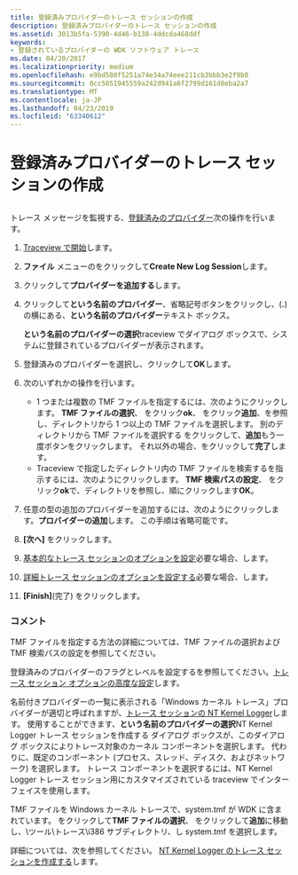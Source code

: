 ```yaml
---
title: 登録済みプロバイダーのトレース セッションの作成
description: 登録済みプロバイダーのトレース セッションの作成
ms.assetid: 3013b5fa-5390-4d46-b138-4ddcda468ddf
keywords:
- 登録されているプロバイダーの WDK ソフトウェア トレース
ms.date: 04/20/2017
ms.localizationpriority: medium
ms.openlocfilehash: e9bd580f5251a74e34a74eee211cb3bbb3e2f9b0
ms.sourcegitcommit: 0cc5051945559a242d941a6f2799d161d8eba2a7
ms.translationtype: MT
ms.contentlocale: ja-JP
ms.lasthandoff: 04/23/2019
ms.locfileid: "63340612"
---
```

# <a name="creating-a-trace-session-for-a-registered-provider"></a>登録済みプロバイダーのトレース セッションの作成


## <span id="ddk_create_a_trace_session_for_a_registered_provider_tools"></span><span id="DDK_CREATE_A_TRACE_SESSION_FOR_A_REGISTERED_PROVIDER_TOOLS"></span>


トレース メッセージを監視する、[登録済みのプロバイダー](registered-provider.md)次の操作を行います。

1.  [Traceview で開始](starting-and-exiting-traceview.md)します。

2.  **ファイル** メニューのをクリックして**Create New Log Session**します。

3.  クリックして**プロバイダーを追加する**します。

4.  クリックして**という名前のプロバイダー**、省略記号ボタンをクリックし、(**.**) の横にある、**という名前のプロバイダー**テキスト ボックス。

    **という名前のプロバイダーの選択**traceview でダイアログ ボックスで、システムに登録されているプロバイダーが表示されます。

5.  登録済みのプロバイダーを選択し、クリックして**OK**します。

6.  次のいずれかの操作を行います。
    -   1 つまたは複数の TMF ファイルを指定するには、次のようにクリックします。 **TMF ファイルの選択**、 をクリック**ok**、 をクリック**追加**、を参照し、ディレクトリから 1 つ以上の TMF ファイルを選択します。 別のディレクトリから TMF ファイルを選択する をクリックして、**追加**もう一度ボタンをクリックします。 それ以外の場合、をクリックして**完了**します。
    -   Traceview で指定したディレクトリ内の TMF ファイルを検索するを指示するには、次のようにクリックします。 **TMF 検索パスの設定**、 をクリック**ok**で、ディレクトリを参照し、順にクリックします**OK**。

7.  任意の型の追加のプロバイダーを追加するには、次のようにクリックします。**プロバイダーの追加**します。 この手順は省略可能です。

8.  **[次へ]** をクリックします。

9.  [基本的なトレース セッションのオプションを設定](setting-basic-trace-session-options.md)必要な場合、します。

10. [詳細トレース セッションのオプションを設定する](setting-advanced-trace-session-options.md)必要な場合、します。

11. **[Finish]**(完了) をクリックします。

### <a name="span-idcommentsspanspan-idcommentsspancomments"></a><span id="comments"></span><span id="COMMENTS"></span>コメント

TMF ファイルを指定する方法の詳細については、TMF ファイルの選択および TMF 検索パスの設定を参照してください。

登録済みのプロバイダーのフラグとレベルを設定するを参照してください。[トレース セッション オプションの高度な設定](setting-advanced-trace-session-options.md)します。

名前付きプロバイダーの一覧に表示される「Windows カーネル トレース」プロバイダーが適切と呼ばれますが、[トレース セッションの NT Kernel Logger](nt-kernel-logger-trace-session.md)します。 使用することができます、**という名前のプロバイダーの選択**NT Kernel Logger トレース セッションを作成する ダイアログ ボックスが、このダイアログ ボックスによりトレース対象のカーネル コンポーネントを選択します。 代わりに、既定のコンポーネント (プロセス、スレッド、ディスク、およびネットワーク) を選択します。 トレース コンポーネントを選択するには、NT Kernel Logger トレース セッション用にカスタマイズされている traceview でインターフェイスを使用します。

TMF ファイルを Windows カーネル トレースで、system.tmf が WDK に含まれています。 をクリックして**TMF ファイルの選択**、 をクリックして**追加**に移動し、\\ツール\\トレース\\i386 サブディレクトリ、し system.tmf を選択します。

詳細については、次を参照してください。 [NT Kernel Logger のトレース セッションを作成する](creating-an-nt-kernel-logger-trace-session.md)します。

 

 





